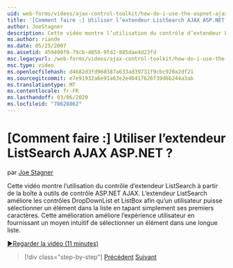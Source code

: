 ```yaml
---
uid: web-forms/videos/ajax-control-toolkit/how-do-i-use-the-aspnet-ajax-listsearch-extender
title: '[Comment faire :] Utiliser l’extendeur ListSearch AJAX ASP.NET ? | Microsoft Docs'
author: JoeStagner
description: Cette vidéo montre l’utilisation du contrôle d’extendeur ListSearch à partir de la boîte à outils de contrôle ASP.NET AJAX. L’extendeur ListSearch améliore DropDownList et L...
ms.author: riande
ms.date: 05/25/2007
ms.assetid: 459490f0-79cb-4859-9fd2-885dae4d23fd
msc.legacyurl: /web-forms/videos/ajax-control-toolkit/how-do-i-use-the-aspnet-ajax-listsearch-extender
msc.type: video
ms.openlocfilehash: d4682d3fd960387a633ad39731f9cbc920a2df21
ms.sourcegitcommit: e7e91932a6e91a63e2e46417626f39d6b244a3ab
ms.translationtype: MT
ms.contentlocale: fr-FR
ms.lasthandoff: 03/06/2020
ms.locfileid: "78628862"
---
```

# <a name="how-do-i-use-the-aspnet-ajax-listsearch-extender"></a>[Comment faire :] Utiliser l’extendeur ListSearch AJAX ASP.NET ?

par [Joe Stagner](https://github.com/JoeStagner)

Cette vidéo montre l’utilisation du contrôle d’extendeur ListSearch à partir de la boîte à outils de contrôle ASP.NET AJAX. L’extendeur ListSearch améliore les contrôles DropDownList et ListBox afin qu’un utilisateur puisse sélectionner un élément dans la liste en tapant simplement ses premiers caractères. Cette amélioration améliore l’expérience utilisateur en fournissant un moyen intuitif de sélectionner un élément dans une longue liste.

[&#9654;Regarder la vidéo (11 minutes)](https://channel9.msdn.com/Blogs/ASP-NET-Site-Videos/how-do-i-use-the-aspnet-ajax-listsearch-extender)

> [!div class="step-by-step"]
> [Précédent](how-do-i-use-the-aspnet-ajax-nobot-control.md)
> [Suivant](how-do-i-use-the-pagingbulletedlist-extender-control.md)
